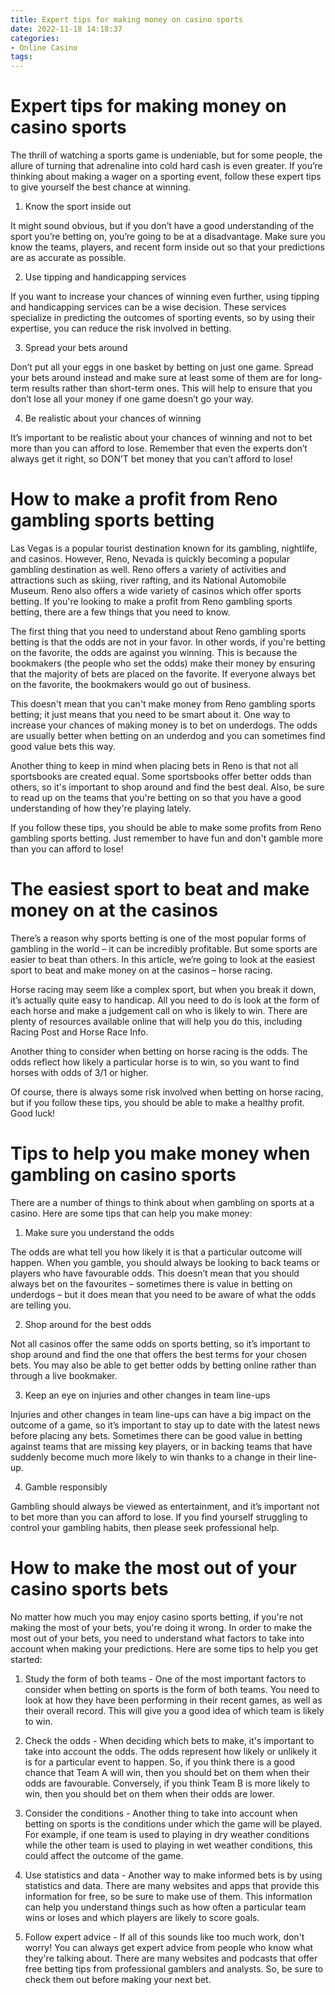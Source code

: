```yaml
---
title: Expert tips for making money on casino sports
date: 2022-11-18 14:18:37
categories:
- Online Casino
tags:
---
```



#  Expert tips for making money on casino sports

The thrill of watching a sports game is undeniable, but for some people, the allure of turning that adrenaline into cold hard cash is even greater. If you’re thinking about making a wager on a sporting event, follow these expert tips to give yourself the best chance at winning.

1. Know the sport inside out

It might sound obvious, but if you don’t have a good understanding of the sport you’re betting on, you’re going to be at a disadvantage. Make sure you know the teams, players, and recent form inside out so that your predictions are as accurate as possible.

2. Use tipping and handicapping services

If you want to increase your chances of winning even further, using tipping and handicapping services can be a wise decision. These services specialize in predicting the outcomes of sporting events, so by using their expertise, you can reduce the risk involved in betting.

3. Spread your bets around

Don’t put all your eggs in one basket by betting on just one game. Spread your bets around instead and make sure at least some of them are for long-term results rather than short-term ones. This will help to ensure that you don’t lose all your money if one game doesn’t go your way.

4. Be realistic about your chances of winning

It’s important to be realistic about your chances of winning and not to bet more than you can afford to lose. Remember that even the experts don’t always get it right, so DON’T bet money that you can’t afford to lose!

#  How to make a profit from Reno gambling sports betting

Las Vegas is a popular tourist destination known for its gambling, nightlife, and casinos. However, Reno, Nevada is quickly becoming a popular gambling destination as well. Reno offers a variety of activities and attractions such as skiing, river rafting, and its National Automobile Museum. Reno also offers a wide variety of casinos which offer sports betting. If you're looking to make a profit from Reno gambling sports betting, there are a few things that you need to know.

The first thing that you need to understand about Reno gambling sports betting is that the odds are not in your favor. In other words, if you're betting on the favorite, the odds are against you winning. This is because the bookmakers (the people who set the odds) make their money by ensuring that the majority of bets are placed on the favorite. If everyone always bet on the favorite, the bookmakers would go out of business.

This doesn't mean that you can't make money from Reno gambling sports betting; it just means that you need to be smart about it. One way to increase your chances of making money is to bet on underdogs. The odds are usually better when betting on an underdog and you can sometimes find good value bets this way.

Another thing to keep in mind when placing bets in Reno is that not all sportsbooks are created equal. Some sportsbooks offer better odds than others, so it's important to shop around and find the best deal. Also, be sure to read up on the teams that you're betting on so that you have a good understanding of how they're playing lately.

If you follow these tips, you should be able to make some profits from Reno gambling sports betting. Just remember to have fun and don't gamble more than you can afford to lose!

#  The easiest sport to beat and make money on at the casinos

There’s a reason why sports betting is one of the most popular forms of gambling in the world – it can be incredibly profitable. But some sports are easier to beat than others. In this article, we’re going to look at the easiest sport to beat and make money on at the casinos – horse racing.

Horse racing may seem like a complex sport, but when you break it down, it’s actually quite easy to handicap. All you need to do is look at the form of each horse and make a judgement call on who is likely to win. There are plenty of resources available online that will help you do this, including Racing Post and Horse Race Info.

Another thing to consider when betting on horse racing is the odds. The odds reflect how likely a particular horse is to win, so you want to find horses with odds of 3/1 or higher.

Of course, there is always some risk involved when betting on horse racing, but if you follow these tips, you should be able to make a healthy profit. Good luck!

#  Tips to help you make money when gambling on casino sports

There are a number of things to think about when gambling on sports at a casino. Here are some tips that can help you make money:

1. Make sure you understand the odds

The odds are what tell you how likely it is that a particular outcome will happen. When you gamble, you should always be looking to back teams or players who have favourable odds. This doesn’t mean that you should always bet on the favourites – sometimes there is value in betting on underdogs – but it does mean that you need to be aware of what the odds are telling you.

2. Shop around for the best odds

Not all casinos offer the same odds on sports betting, so it’s important to shop around and find the one that offers the best terms for your chosen bets. You may also be able to get better odds by betting online rather than through a live bookmaker.

3. Keep an eye on injuries and other changes in team line-ups

Injuries and other changes in team line-ups can have a big impact on the outcome of a game, so it’s important to stay up to date with the latest news before placing any bets. Sometimes there can be good value in betting against teams that are missing key players, or in backing teams that have suddenly become much more likely to win thanks to a change in their line-up.

4. Gamble responsibly

Gambling should always be viewed as entertainment, and it’s important not to bet more than you can afford to lose. If you find yourself struggling to control your gambling habits, then please seek professional help.

#  How to make the most out of your casino sports bets

No matter how much you may enjoy casino sports betting, if you're not making the most of your bets, you're doing it wrong. In order to make the most out of your bets, you need to understand what factors to take into account when making your predictions. Here are some tips to help you get started:

1) Study the form of both teams - One of the most important factors to consider when betting on sports is the form of both teams. You need to look at how they have been performing in their recent games, as well as their overall record. This will give you a good idea of which team is likely to win.

2) Check the odds - When deciding which bets to make, it's important to take into account the odds. The odds represent how likely or unlikely it is for a particular event to happen. So, if you think there is a good chance that Team A will win, then you should bet on them when their odds are favourable. Conversely, if you think Team B is more likely to win, then you should bet on them when their odds are lower.

3) Consider the conditions - Another thing to take into account when betting on sports is the conditions under which the game will be played. For example, if one team is used to playing in dry weather conditions while the other team is used to playing in wet weather conditions, this could affect the outcome of the game.

4) Use statistics and data - Another way to make informed bets is by using statistics and data. There are many websites and apps that provide this information for free, so be sure to make use of them. This information can help you understand things such as how often a particular team wins or loses and which players are likely to score goals.

5) Follow expert advice - If all of this sounds like too much work, don't worry! You can always get expert advice from people who know what they're talking about. There are many websites and podcasts that offer free betting tips from professional gamblers and analysts. So, be sure to check them out before making your next bet.
